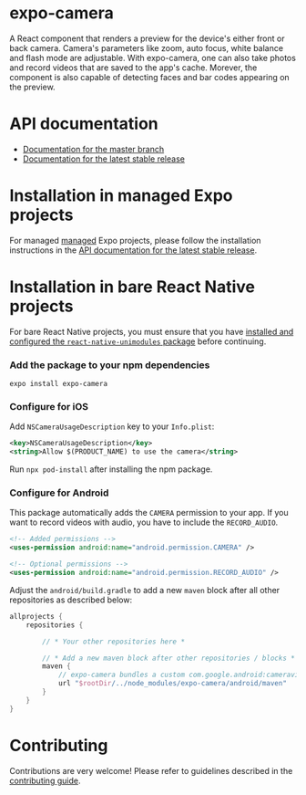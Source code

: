 # expo-camera

A React component that renders a preview for the device's either front or back camera. Camera's parameters like zoom, auto focus, white balance and flash mode are adjustable. With expo-camera, one can also take photos and record videos that are saved to the app's cache. Morever, the component is also capable of detecting faces and bar codes appearing on the preview.

# API documentation

- [Documentation for the master branch](https://github.com/expo/expo/blob/master/docs/pages/versions/unversioned/sdk/camera.md)
- [Documentation for the latest stable release](https://docs.expo.io/versions/latest/sdk/camera/)

# Installation in managed Expo projects

For managed [managed](https://docs.expo.io/versions/latest/introduction/managed-vs-bare/) Expo projects, please follow the installation instructions in the [API documentation for the latest stable release](https://docs.expo.io/versions/latest/sdk/camera/).

# Installation in bare React Native projects

For bare React Native projects, you must ensure that you have [installed and configured the `react-native-unimodules` package](https://github.com/expo/expo/tree/master/packages/react-native-unimodules) before continuing.

### Add the package to your npm dependencies

```
expo install expo-camera
```

### Configure for iOS

Add `NSCameraUsageDescription` key to your `Info.plist`:

```xml
<key>NSCameraUsageDescription</key>
<string>Allow $(PRODUCT_NAME) to use the camera</string>
```

Run `npx pod-install` after installing the npm package.

### Configure for Android

This package automatically adds the `CAMERA` permission to your app. If you want to record videos with audio, you have to include the `RECORD_AUDIO`.

```xml
<!-- Added permissions -->
<uses-permission android:name="android.permission.CAMERA" />

<!-- Optional permissions -->
<uses-permission android:name="android.permission.RECORD_AUDIO" />
```

Adjust the `android/build.gradle` to add a new `maven` block after all other repositories as described below:

```gradle
allprojects {
    repositories {

        // * Your other repositories here *

        // * Add a new maven block after other repositories / blocks *
        maven {
            // expo-camera bundles a custom com.google.android:cameraview
            url "$rootDir/../node_modules/expo-camera/android/maven"
        }
    }
}
```

# Contributing

Contributions are very welcome! Please refer to guidelines described in the [contributing guide](https://github.com/expo/expo#contributing).
